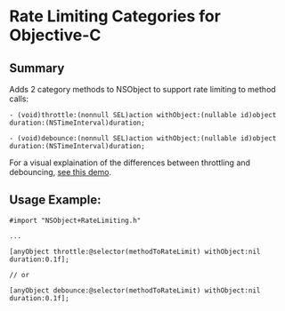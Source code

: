 # Rate Limiting Categories for Objective-C

## Summary

Adds 2 category methods to NSObject to support rate limiting to method calls:

`- (void)throttle:(nonnull SEL)action withObject:(nullable id)object duration:(NSTimeInterval)duration;`

`- (void)debounce:(nonnull SEL)action withObject:(nullable id)object duration:(NSTimeInterval)duration;`

For a visual explaination of the differences between throttling and debouncing, [see this demo](http://demo.nimius.net/debounce_throttle/).

## Usage Example:


```
#import "NSObject+RateLimiting.h"

...

[anyObject throttle:@selector(methodToRateLimit) withObject:nil duration:0.1f];

// or

[anyObject debounce:@selector(methodToRateLimit) withObject:nil duration:0.1f];
```



